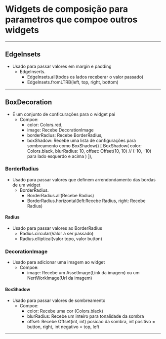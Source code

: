 # Widgets de composição para parametros que compoe outros widgets

***
## EdgeInsets
- Usado para passar valores em margin e padding
    - EdgeInserts.
        -   EdgeInsets.all(todos os lados receberar o valor passado)
        -   EdgeInsets.fromLTRB(left, top, right, bottom)
***
## BoxDecoration
- É um conjunto de conficurações para o widget pai
    - Compoe:
        -   color: Colors.red,
        -   image: Recebe DecorationImage
        -   borderRadius: Recebe BorderRadius,
        -   boxShadow: Recebe uma lista de configurações para sombreamento como BoxShadow()
        [
                BoxShadow(
                    color: Colors.black,
                    blurRadius: 10,
                    offset:
                        Offset(10, 10) // (-10, -10) para lado esquerdo e acima
                    )
              ]),
### BorderRadius
- Usado para passar valores que definem arrendondamento das bordas de um widget
    - BorderRadius.
        - BorderRadius.all(Recebe Radius)
        - BorderRadius.horizontal(left:Recebe Radius, right: Recebe Radius)
#### Radius
- Usado para passar valores ao BorderRadius
    - Radius.circular(Valor a ser passado)
    - Radius.elliptical(valor topo, valor button)
### DecorationImage
- Usado para adicionar uma imagem ao widget
    - Compoe:   
        - image: Recebe um AssetImage(Link da imagem) ou um NertWorkImage(Url da imagem)
#### BoxShadow
- Usado para passar valores de sombreamento
    - Compoe:
        - color: Recebe uma cor (Colors.black)
        - blurRadius: Recebe um inteiro para tonalidade da sombra
        - offset: Recebe Offset(int, int) posicao da sombra, int positivo = button, right, int negativo = top, left
***